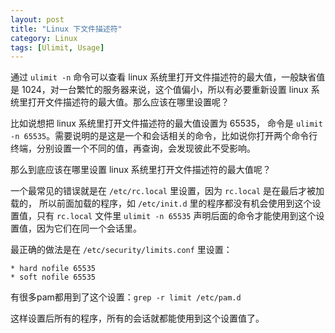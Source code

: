 ```yaml
---
layout: post
title: "Linux 下文件描述符"
category: Linux
tags: [Ulimit, Usage]
---
```


通过 `ulimit -n` 命令可以查看 linux 系统里打开文件描述符的最大值，一般缺省值是 1024，对一台繁忙的服务器来说，这个值偏小，所以有必要重新设置 linux 系统里打开文件描述符的最大值。那么应该在哪里设置呢？

比如说想把 linux 系统里打开文件描述符的最大值设置为 65535， 命令是 `ulimit -n 65535`。需要说明的是这是一个和会话相关的命令，比如说你打开两个命令行终端，分别设置一个不同的值，再查询，会发现彼此不受影响。

<!-- more -->
那么到底应该在哪里设置 linux 系统里打开文件描述符的最大值呢？

一个最常见的错误就是在 `/etc/rc.local` 里设置，因为 `rc.local` 是在最后才被加载的， 所以前面加载的程序，如 `/etc/init.d` 里的程序都没有机会使用到这个设置值，只有 `rc.local` 文件里 `ulimit -n 65535` 声明后面的命令才能使用到这个设置值，因为它们在同一个会话里。

最正确的做法是在 `/etc/security/limits.conf` 里设置：

    * hard nofile 65535
    * soft nofile 65535

有很多pam都用到了这个设置：`grep -r limit /etc/pam.d`

这样设置后所有的程序，所有的会话就都能使用到这个设置值了。
